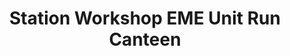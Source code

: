 ---
title: "Station Workshop EME  Unit Run Canteen"
url: /secunderabad/station-workshop-eme-unit-run-canteen/
shop: department store
---